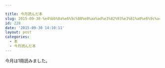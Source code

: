 ```yaml
---

title: 今月読んだ本
slug: 2015-09-30-%e4%bb%8a%e6%9c%88%e8%aa%ad%e3%82%93%e3%81%a0%e6%9c%ac-33
id: 228
date: '2015-09-30 14:10:11'
layout: post
categories:
  - 本
  - 今月読んだ本
---
```


今月は1冊読みました。